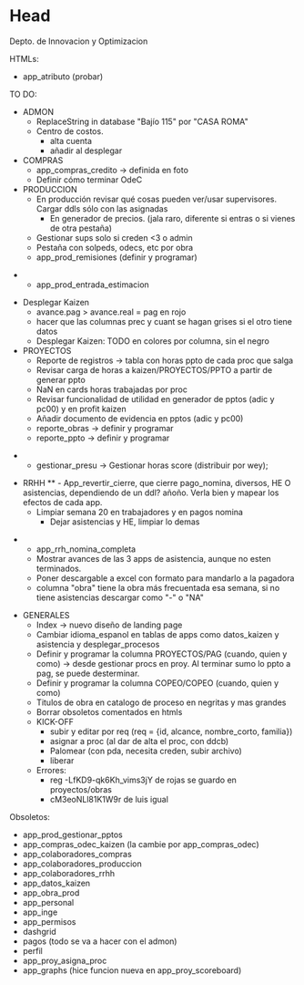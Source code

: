 # Head
Depto. de Innovacion y Optimizacion

HTMLs:
 - app_atributo (probar)

TO DO:
 - ADMON
   - ReplaceString in database "Bajío 115" por "CASA ROMA"
   - Centro de costos.
     - alta cuenta
     - añadir al desplegar
 - COMPRAS
   - app_compras_credito -> definida en foto
   - Definir cómo terminar OdeC
 - PRODUCCION
   - En producción revisar qué cosas pueden ver/usar supervisores. Cargar ddls sólo con las asignadas
     - En generador de precios. (jala raro, diferente si entras o si vienes de otra pestaña)
   - Gestionar sups solo si creden <3 o admin
   - Pestaña con solpeds, odecs, etc por obra
   - app_prod_remisiones (definir y programar)
*   - app_prod_entrada_estimacion
   - Desplegar Kaizen
     - avance.pag > avance.real = pag en rojo 
     - hacer que las columnas prec y cuant se hagan grises si el otro tiene datos
     - Desplegar Kaizen: TODO en colores por columna, sin el negro
 - PROYECTOS
   - Reporte de registros -> tabla con horas ppto de cada proc que salga
   - Revisar carga de horas a kaizen/PROYECTOS/PPTO a partir de generar ppto
   - NaN en cards horas trabajadas por proc
   - Revisar funcionalidad de utilidad en generador de pptos (adic y pc00) y en profit kaizen
   - Añadir documento de evidencia en pptos (adic y pc00)
   - reporte_obras -> definir y programar
   - reporte_ppto -> definir y programar
*   - gestionar_presu -> Gestionar horas score (distribuir por wey);
 - RRHH
**   - App_revertir_cierre, que cierre pago_nomina, diversos, HE O asistencias, dependiendo de un ddl? añoño. Verla bien y mapear los efectos de cada app.
     - Limpiar semana 20 en trabajadores y en pagos nomina
        - Dejar asistencias y HE, limpiar lo demas
*   - app_rrh_nomina_completa
     - Mostrar avances de las 3 apps de asistencia, aunque no esten terminados.
     - Poner descargable a excel con formato para mandarlo a la pagadora
     - columna "obra" tiene la obra más frecuentada esa semana, si no tiene asistencias descargar como "-" o "NA"
 - GENERALES
   - Index -> nuevo diseño de landing page
   - Cambiar idioma_espanol en tablas de apps como datos_kaizen y asistencia y desplegar_procesos
   - Definir y programar la columna PROYECTOS/PAG (cuando, quien y como) -> desde gestionar procs en proy. Al terminar sumo lo ppto a pag, se puede desterminar.
   - Definir y programar la columna COPEO/COPEO (cuando, quien y como)
   - Titulos de obra en catalogo de proceso en negritas y mas grandes
   - Borrar obsoletos comentados en htmls
   - KICK-OFF 
     - subir y editar por req (req = {id, alcance, nombre_corto, familia})
     - asignar a proc (al dar de alta el proc, con ddcb)
     - Palomear (con pda, necesita creden, subir archivo)
     - liberar
   - Errores:
     - reg -LfKD9-qk6Kh_vims3jY de rojas se guardo en proyectos/obras
     - cM3eoNLl81K1W9r de luis igual

 Obsoletos: 
 - app_prod_gestionar_pptos
 - app_compras_odec_kaizen (la cambie por app_compras_odec)
 - app_colaboradores_compras
 - app_colaboradores_produccion
 - app_colaboradores_rrhh
 - app_datos_kaizen
 - app_obra_prod
 - app_personal
 - app_inge
 - app_permisos
 - dashgrid
 - pagos (todo se va a hacer con el admon)
 - perfil
 - app_proy_asigna_proc
 - app_graphs (hice funcion nueva en app_proy_scoreboard)